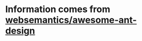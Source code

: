# Information comes from [websemantics/awesome-ant-design](https://github.com/websemantics/awesome-ant-design)

